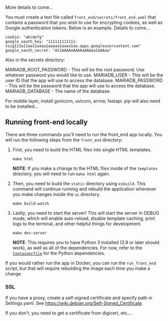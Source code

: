 More details to come...

You must create a text file called `front_end/secrets/front_end.yaml` that contains a password that you wish to use for encrypting cookies, as well as Google authentication tokens. Below is an example. Details to come...

```
cookie: "abcdefg"
google_oauth_key: "111111111111-vsig111a11aa11aaaa1aaaaa1aaaa1aa.apps.googleusercontent.com"
google_oauth_secret: "A11AAAAaAAAAaAAAaa1aAAaa"
```

Also in the secrets directory:

MARIADB_ROOT_PASSWORD - This will be the root password. Use whatever password you would like to use.
MARIADB_USER - This will be the user ID that the app will use to access the database.
MARIADB_PASSWORD - This will be the password that the app will use to access the database.
MARIADB_DATABASE - The name of the database.

For middle layer, install gunicorn, uvicorn, arrow, fastapi. pip will also need to be installed...


## Running front-end locally

There are three commands you'll need to run the front_end app locally. You will run the following steps from the `front_end` directory:

1. 
	First, you need to build the HTML files into single HTML templates.

	```
	make html
	```

	**NOTE**: If you make a change to the HTML files inside of the `templates` directory, you will need to run `make html` again.

1.
	Then, you need to build the `static` directory using `esbuild`. This command will continue running and rebuild the application whenever you make changes inside the `ui` directory.

	```
	make build-watch
	```
1. 
	Lastly, you need to start the server! This will start the server in DEBUG mode, which will enable auto-reload, disable template caching, print logs to the terminal, and other helpful things for development.

	```
	make dev-server
	```

	**NOTE**: This requires you to have Python 3 installed (3.9 or later should work), as well as all of the dependencies. For now, refer to the [`Containerfile`](./front_end/Containerfile) for the Python dependencies.

If you would rather run the app in Docker, you can run the `run_front_end` script, but that will require rebuilding the image each time you make a change.

### SSL

If you have a proxy, create a self-signed certificate and specify path in Settings.yaml. See https://wiki.debian.org/Self-Signed_Certificate.

If you don't, you need to get a certificate from digicert, etc....

